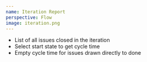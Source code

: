 ```yaml
---
name: Iteration Report
perspective: Flow
image: iteration.png
---
```

<ul>
  <li>List of all issues closed in the iteration</li>
  <li>Select start state to get cycle time</li>
  <li>Empty cycle time for issues drawn directly to done</li>
</ul>
